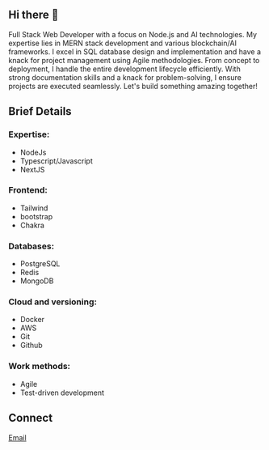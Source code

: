 ## Hi there 👋

Full Stack Web Developer with a focus on Node.js and AI technologies. My expertise lies in MERN stack development and various blockchain/AI frameworks. I excel in SQL database design and implementation and have a knack for project management using Agile methodologies. From concept to deployment, I handle the entire development lifecycle efficiently. With strong documentation skills and a knack for problem-solving, I ensure projects are executed seamlessly. Let's build something amazing together!

## Brief Details
### Expertise:
- NodeJs
- Typescript/Javascript
- NextJS

### Frontend:
- Tailwind
- bootstrap
- Chakra

### Databases:
- PostgreSQL
- Redis
- MongoDB

### Cloud and versioning:
- Docker
- AWS
- Git
- Github

### Work methods:
- Agile
- Test-driven development

## Connect
[Email](mailto:goyankashanu@gmail.com)

